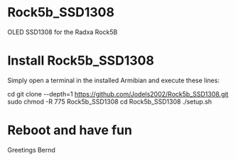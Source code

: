 # Rock5b_SSD1308
OLED SSD1308 for the Radxa Rock5B

# Install Rock5b_SSD1308
Simply open a terminal in the installed Armibian and execute these lines:

cd
git clone --depth=1 https://github.com/Jodels2002/Rock5b_SSD1308.git
sudo chmod -R 775 Rock5b_SSD1308
cd Rock5b_SSD1308
./setup.sh



# Reboot and have fun 
   Greetings Bernd
